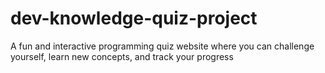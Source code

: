 # dev-knowledge-quiz-project
A fun and interactive programming quiz website where you can challenge yourself, learn new concepts, and track your progress
